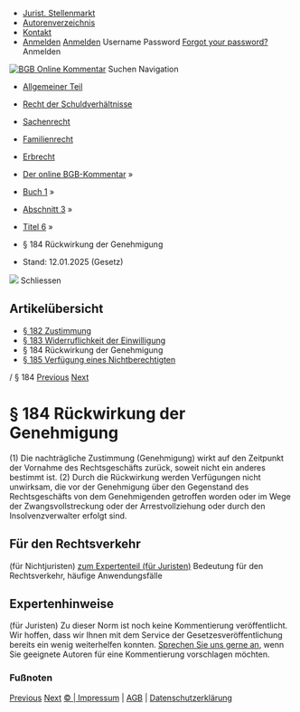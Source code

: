   * [Jurist. Stellenmarkt](https://bgb.kommentar.de/Buch-1/Abschnitt-3/Titel-6/</job-board> "Jurist. Stellenmarkt")
  * [Autorenverzeichnis](https://bgb.kommentar.de/Buch-1/Abschnitt-3/Titel-6/</Autorenverzeichnis> "Autorenverzeichnis")
  * [Kontakt](https://bgb.kommentar.de/Buch-1/Abschnitt-3/Titel-6/</Kontakt>)
  * [Anmelden](https://bgb.kommentar.de/Buch-1/Abschnitt-3/Titel-6/<#login> "show login form") [Anmelden](https://bgb.kommentar.de/Buch-1/Abschnitt-3/Titel-6/<#> "hide login form") Username Password
[Forgot your password?](https://bgb.kommentar.de/Buch-1/Abschnitt-3/Titel-6/</user/forgotpassword>) Anmelden 


[![BGB Online Kommentar](https://bgb.kommentar.de/extension/bgb/design/bgb/images/logo.png)](https://bgb.kommentar.de/Buch-1/Abschnitt-3/Titel-6/</> "BGB Online Kommentar")
Suchen
Navigation
  * [Allgemeiner Teil](https://bgb.kommentar.de/Buch-1/Abschnitt-3/Titel-6/</Buch-1>)
  * [Recht der Schuldverhältnisse](https://bgb.kommentar.de/Buch-1/Abschnitt-3/Titel-6/</Buch-2>)
  * [Sachenrecht](https://bgb.kommentar.de/Buch-1/Abschnitt-3/Titel-6/</Buch-3>)
  * [Familienrecht](https://bgb.kommentar.de/Buch-1/Abschnitt-3/Titel-6/</Buch-4>)
  * [Erbrecht](https://bgb.kommentar.de/Buch-1/Abschnitt-3/Titel-6/</Buch-5>)


  * [Der online BGB-Kommentar](https://bgb.kommentar.de/Buch-1/Abschnitt-3/Titel-6/</>) »
  * [Buch 1](https://bgb.kommentar.de/Buch-1/Abschnitt-3/Titel-6/</Buch-1>) »
  * [Abschnitt 3](https://bgb.kommentar.de/Buch-1/Abschnitt-3/Titel-6/</Buch-1/Abschnitt-3>) »
  * [Titel 6](https://bgb.kommentar.de/Buch-1/Abschnitt-3/Titel-6/</Buch-1/Abschnitt-3/Titel-6>) »
  * § 184 Rückwirkung der Genehmigung 
  * Stand: 12.01.2025 (Gesetz) 


![](https://vg01.met.vgwort.de/na/1c9909529ead4f509072c06d9081a7d5)
Schliessen 
## Artikelübersicht
  * [ § 182 Zustimmung ](https://bgb.kommentar.de/Buch-1/Abschnitt-3/Titel-6/</Buch-1/Abschnitt-3/Titel-6/Zustimmung>)
  * [ § 183 Widerruflichkeit der Einwilligung ](https://bgb.kommentar.de/Buch-1/Abschnitt-3/Titel-6/</Buch-1/Abschnitt-3/Titel-6/Widerruflichkeit-der-Einwilligung>)
  * § 184 Rückwirkung der Genehmigung 
  * [ § 185 Verfügung eines Nichtberechtigten ](https://bgb.kommentar.de/Buch-1/Abschnitt-3/Titel-6/</Buch-1/Abschnitt-3/Titel-6/Verfuegung-eines-Nichtberechtigten>)


/ § 184 
[Previous](https://bgb.kommentar.de/Buch-1/Abschnitt-3/Titel-6/</Buch-1/Abschnitt-3/Titel-6/Widerruflichkeit-der-Einwilligung> "§ 183 Widerruflichkeit der Einwilligung") [Next](https://bgb.kommentar.de/Buch-1/Abschnitt-3/Titel-6/</Buch-1/Abschnitt-3/Titel-6/Verfuegung-eines-Nichtberechtigten> "§ 185 Verfügung eines Nichtberechtigten")
# § 184 Rückwirkung der Genehmigung
(1) Die nachträgliche Zustimmung (Genehmigung) wirkt auf den Zeitpunkt der Vornahme des Rechtsgeschäfts zurück, soweit nicht ein anderes bestimmt ist.
(2) Durch die Rückwirkung werden Verfügungen nicht unwirksam, die vor der Genehmigung über den Gegenstand des Rechtsgeschäfts von dem Genehmigenden getroffen worden oder im Wege der Zwangsvollstreckung oder der Arrestvollziehung oder durch den Insolvenzverwalter erfolgt sind.
## Für den Rechtsverkehr 
(für Nichtjuristen)
[zum Expertenteil (für Juristen)](https://bgb.kommentar.de/Buch-1/Abschnitt-3/Titel-6/<#expertenhinweise>)
Bedeutung für den Rechtsverkehr, häufige Anwendungsfälle
## Expertenhinweise
(für Juristen)
Zu dieser Norm ist noch keine Kommentierung veröffentlicht. Wir hoffen, dass wir Ihnen mit dem Service der Gesetzesveröffentlichung bereits ein wenig weiterhelfen konnten. [Sprechen Sie uns gerne an](https://bgb.kommentar.de/Buch-1/Abschnitt-3/Titel-6/</Kontakt>), wenn Sie geeignete Autoren für eine Kommentierung vorschlagen möchten. 
### Fußnoten
[Previous](https://bgb.kommentar.de/Buch-1/Abschnitt-3/Titel-6/</Buch-1/Abschnitt-3/Titel-6/Widerruflichkeit-der-Einwilligung> "§ 183 Widerruflichkeit der Einwilligung") [Next](https://bgb.kommentar.de/Buch-1/Abschnitt-3/Titel-6/</Buch-1/Abschnitt-3/Titel-6/Verfuegung-eines-Nichtberechtigten> "§ 185 Verfügung eines Nichtberechtigten")
[© | Impressum](https://bgb.kommentar.de/Buch-1/Abschnitt-3/Titel-6/</Kontakt>) | [AGB](https://bgb.kommentar.de/Buch-1/Abschnitt-3/Titel-6/</AGB>) | [Datenschutzerklärung](https://bgb.kommentar.de/Buch-1/Abschnitt-3/Titel-6/</Datenschutzerklaerung-fuer-Leser>)
